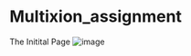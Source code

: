 # Multixion_assignment
The Initital Page
![image](https://github.com/user-attachments/assets/ed32274b-6ba0-4972-9a65-562955379d82)
